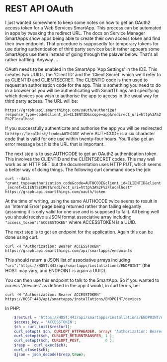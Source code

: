 # REST API OAuth

I just wanted somewhere to keep some notes on how to get an OAuth2 access token for a Web Services SmartApp. This process can be automated in apps by tweaking the redirect URL. The docs on Service Manager SmartApps show apps being able to create their own access token and find their own endpoint. That procedure is supposedly for temporary tokens for use during authentication of third party services but it rather appears some SmartApps use them instead of going through the palaver below. That's all rather baffling. Anyway ...

OAuth needs to be enabled in the SmartApp 'App Settings' in the IDE. This creates two UUIDs, the 'Client ID' and the 'Client Secret' which we'll refer to as CLIENTID and CLIENTSECRET. The CLIENTID code is then used to request an authorisation code for the app. This is something you need to do in a browser as you will be authenticating with SmartThings and specifying which devices you wish to authorise the app to access in the usual way for third party access. The URL will be:

`https://graph.api.smartthings.com/oauth/authorize?response_type=code&client_id=CLIENTID&scope=app&redirect_uri=http%3A%2F%2Flocalhost`

If you successfully authenticate and authorise the app you will be redirected to `http://localhost/?code=AUTHCODE` where AUTHCODE is a six character code that is valid for one use within twenty-four hours. You'll also get an error message but it is the URL that is important.

The next step is to use AUTHCODE to get an OAuth2 authentication token. This involves the CLIENTID and the CLIENTSECRET codes. This may well work as an HTTP GET but the documentation uses HTTP PUT, which seems a better way of doing things. The following curl command does the job:

`curl --data "grant_type=authorization_code&code=AUTHCODE&client_id=CLIENTID&client_secret=CLIENTSECRET&redirect_uri=http%3A%2F%2Flocalhost" https://graph.api.smartthings.com/oauth/token`

At the time of writing, using the same AUTHCODE twice seems to result in an 'Internal Error' page being returned rather than failing elegantly (assuming it is only valid for one use and is supposed to fail). All being well you should receive a JSON format associative array including `"access_token":"ACCESSTOKEN"` where ACCESSTOKEN is a UUID.

The next step is to get an endpoint for the application. Again this can be done using curl.

`curl -H "Authorization: Bearer ACCESSTOKEN" https://graph.api.smartthings.com/api/smartapps/endpoints`

This should return a JSON list of associative arrays including `"uri":"https://HOST:443/api/smartapps/installations/ENDPOINT"` (the HOST may vary, and ENDPOINT is again a UUID).

You can then use this endpoint to talk to the SmartApp. So if you wanted to access '/devices' as defined in the app it would, in curl terms, be:

`curl -H "Authorization: Bearer ACCESSTOKEN" https://HOST:443/api/smartapps/installations/ENDPOINT/devices`

In PHP:

```php
    $resturl = 'https://HOST:443/api/smartapps/installations/ENDPOINT/devices';
    $access_key = 'ACCESSTOKEN';
    $ch = curl_init($resturl);
    curl_setopt( $ch, CURLOPT_HTTPHEADER, array( 'Authorization: Bearer ' . $access_key ) );
    curl_setopt($ch, CURLOPT_RETURNTRANSFER, 1 );
    curl_setopt($ch, CURLOPT_POST,           0 );
    $resp =  curl_exec($ch);
    curl_close($ch);
    $json = json_decode($resp,true);
```


